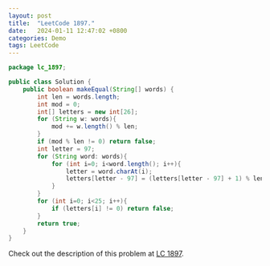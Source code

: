 ```yaml
---
layout: post
title:  "LeetCode 1897."
date:   2024-01-11 12:47:02 +0800
categories: Demo
tags: LeetCode
---
```


```java
package lc_1897;

public class Solution {
    public boolean makeEqual(String[] words) {
        int len = words.length;
        int mod = 0;
        int[] letters = new int[26];
        for (String w: words){
            mod += w.length() % len;
        }
        if (mod % len != 0) return false;
        int letter = 97;
        for (String word: words){
            for (int i=0; i<word.length(); i++){
                letter = word.charAt(i);
                letters[letter - 97] = (letters[letter - 97] + 1) % len;
            }
        }
        for (int i=0; i<25; i++){
            if (letters[i] != 0) return false;
        }
        return true;
    }
}
```

Check out the description of this problem at [LC 1897][LC-1897].

[LC-1897]: https://leetcode.com/problemset/?search=1897&page=1
